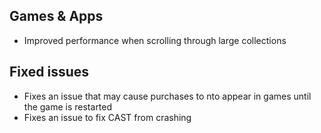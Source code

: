 ## Games & Apps
- Improved performance when scrolling through large collections

## Fixed issues
- Fixes an issue that may cause purchases to nto appear in games until the game is restarted
- Fixes an issue to fix CAST from crashing